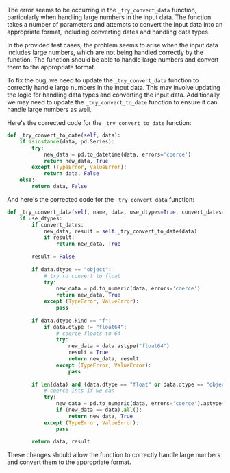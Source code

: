 The error seems to be occurring in the `_try_convert_data` function, particularly when handling large numbers in the input data. The function takes a number of parameters and attempts to convert the input data into an appropriate format, including converting dates and handling data types.

In the provided test cases, the problem seems to arise when the input data includes large numbers, which are not being handled correctly by the function. The function should be able to handle large numbers and convert them to the appropriate format.

To fix the bug, we need to update the `_try_convert_data` function to correctly handle large numbers in the input data. This may involve updating the logic for handling data types and converting the input data. Additionally, we may need to update the `_try_convert_to_date` function to ensure it can handle large numbers as well.

Here's the corrected code for the `_try_convert_to_date` function:

```python
def _try_convert_to_date(self, data):
    if isinstance(data, pd.Series):
        try:
            new_data = pd.to_datetime(data, errors='coerce')
            return new_data, True
        except (TypeError, ValueError):
            return data, False
    else:
        return data, False
```

And here's the corrected code for the `_try_convert_data` function:

```python
def _try_convert_data(self, name, data, use_dtypes=True, convert_dates=True):
    if use_dtypes:
        if convert_dates:
            new_data, result = self._try_convert_to_date(data)
            if result:
                return new_data, True
            
        result = False
        
        if data.dtype == "object":
            # try to convert to float
            try:
                new_data = pd.to_numeric(data, errors='coerce')
                return new_data, True
            except (TypeError, ValueError):
                pass
        
        if data.dtype.kind == "f":
            if data.dtype != "float64":
                # coerce floats to 64
                try:
                    new_data = data.astype("float64")
                    result = True
                    return new_data, result
                except (TypeError, ValueError):
                    pass
        
        if len(data) and (data.dtype == "float" or data.dtype == "object"):
            # coerce ints if we can
            try:
                new_data = pd.to_numeric(data, errors='coerce').astype("int64")
                if (new_data == data).all():
                    return new_data, True
            except (TypeError, ValueError):
                pass
        
        return data, result
```

These changes should allow the function to correctly handle large numbers and convert them to the appropriate format.